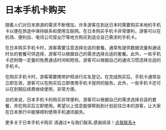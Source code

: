 # 日本手机卡购买

随着人们对日本旅游的需求不断增加，许多游客在到达日本时需要购买本地的手机卡以便在旅途中保持联系和使用互联网。在日本购买手机卡非常便利，游客可以在机场、便利店、电讯公司营业厅等地方购买到适合自己需求的手机卡。

在日本购买手机卡时，游客需要注意选择合适的套餐。通常有提供数据流量和通话时长的套餐可供选择，游客可以根据自己的需求选择合适的套餐。此外，一些手机卡还附赠一定量的免费通话时间和短信，游客可以根据自己的通讯习惯选择合适的手机卡。

在购买手机卡时，游客需要携带护照进行实名登记。在完成购买后，手机卡通常会立即生效，游客可以在购买后立即使用手机卡提供的服务。此外，一些手机卡还可以在到期后续费继续使用，非常方便。

总的来说，日本手机卡的购买非常便利，游客可以根据自己的需求选择合适的套餐，并在购买后立即使用。希望以上信息能够帮助到计划前往日本的游客，让大家在日本旅行中能够顺利使用手机通讯服务。

更多关于日本手机卡购买 请通过✈与我们联系,感谢阅读！[点我联系✈](https://cdn.G208.com)
